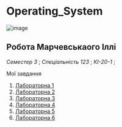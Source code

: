 # Operating_System

![image](https://user-images.githubusercontent.com/113579489/191723765-3e690f95-1bdb-4c79-8590-6249f882bab6.png)

## Робота Марчевськаого Іллі
<p><i> Семестер 3 </i>; <i> Спеціальність  123 </i>; <i> КІ-20-1 </i>;


Мої завдання

1. [Лабораторна 1](https://github.com/IllyaMarchevskyi/Operating_System/blob/main/Lab_1.md)
2. [Лабораторна 2](https://github.com/IllyaMarchevskyi/Operating_System/blob/main/Lab_2.md)
3. [Лабораторна 3](https://github.com/IllyaMarchevskyi/Operating_System/blob/main/Lab_3.md)
4. [Лабораторна 4](https://github.com/IllyaMarchevskyi/Operating_System/blob/main/Lab_4.md)
5. [Лабораторна 5](https://github.com/IllyaMarchevskyi/Operating_System/blob/main/Lab_5.md)
6. [Лабораторна 6](https://github.com/IllyaMarchevskyi/Operating_System/blob/main/Lab_6.md)
